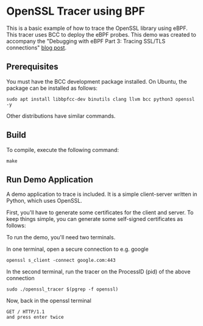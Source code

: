 # OpenSSL Tracer using BPF

This is a basic example of how to trace the OpenSSL library using eBPF.
This tracer uses BCC to deploy the eBPF probes.
This demo was created to accompany the "Debugging with eBPF Part 3: Tracing SSL/TLS connections" [blog post](https://blog.px.dev/ebpf-openssl-tracing/).

## Prerequisites

You must have the BCC development package installed. On Ubuntu, the package can be installed as follows:

```
sudo apt install libbpfcc-dev binutils clang llvm bcc python3 openssl -y
```

Other distributions have similar commands.

## Build

To compile, execute the following command:

```
make
```

## Run Demo Application

A demo application to trace is included. It is a simple client-server written in Python, which uses OpenSSL.

First, you'll have to generate some certificates for the client and server.
To keep things simple, you can generate some self-signed certificates as follows:


To run the demo, you'll need two terminals.

In one terminal, open a secure connection to e.g. google

```
openssl s_client -connect google.com:443
```

In the second terminal, run the tracer on the ProcessID (pid) of the above connection

```
sudo ./openssl_tracer $(pgrep -f openssl)
```
Now, back in the openssl terminal
```
GET / HTTP/1.1
and press enter twice
```




